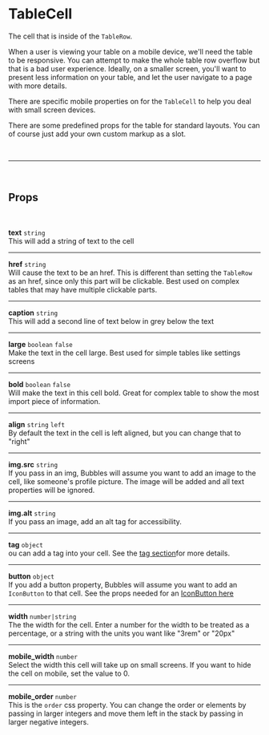 # TableCell

The cell that is inside of the `TableRow`.

When a user is viewing your table on a mobile device, we'll need the table to be responsive. You can attempt to make the whole table row overflow but that is a bad user experience. Ideally, on a smaller screen, you'll want to present less information on your table, and let the user navigate to a page with more details.

There are specific mobile properties on for the `TableCell` to help you deal with small screen devices.

There are some predefined props for the table for standard layouts. You can of course just add your own custom markup as a slot.

<br>

---

<br>

## Props

<br>

**text** `string`<br>
This will add a string of text to the cell

---

**href** `string`<br>
Will cause the text to be an href. This is different than setting the `TableRow` as an href, since only this part will be clickable. Best used on complex tables that may have multiple clickable parts.

---

**caption** `string`<br>
This will add a second line of text below in grey below the text

---

**large** `boolean` <code class="blue">false</code> <br>
Make the text in the cell large. Best used for simple tables like settings screens

---

**bold** `boolean` <code class="blue">false</code> <br>
Will make the text in this cell bold. Great for complex table to show the most import piece of information.

---

**align** `string` <code class="blue">left</code> <br>
By default the text in the cell is left aligned, but you can change that to "right"

---

**img.src** `string` <br>
If you pass in an img, Bubbles will assume you want to add an image to the cell, like someone's profile picture. The image will be added and all text properties will be ignored.

---

**img.alt** `string` <br>
If you pass an image, add an alt tag for accessibility.

---

**tag** `object` <br>
ou can add a tag into your cell. See the [tag section](/tag)for more details.

---

**button** `object` <br>
If you add a button property, Bubbles will assume you want to add an `IconButton` to that cell. See the props needed for an [IconButton here](/icon-button)

---

**width** `number|string` <br>
The the width for the cell. Enter a number for the width to be treated as a percentage, or a string with the units you want like "3rem" or "20px"

---

**mobile_width** `number` <br>
Select the width this cell will take up on small screens. If you want to hide the cell on mobile, set the value to 0.

---

**mobile_order** `number` <br>
This is the `order` css property. You can change the order or elements by passing in larger integers and move them left in the stack by passing in larger negative integers.
